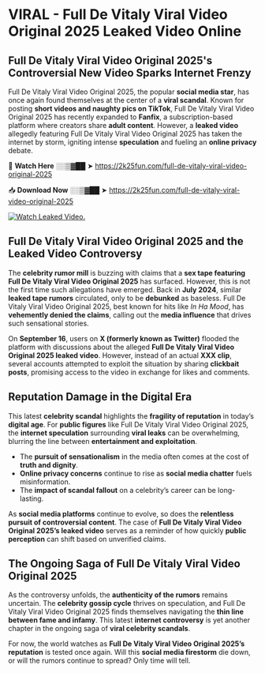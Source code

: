 # VIRAL - Full De Vitaly Viral Video Original 2025 Leaked Video Online

## **Full De Vitaly Viral Video Original 2025's Controversial New Video Sparks Internet Frenzy**  

Full De Vitaly Viral Video Original 2025, the popular **social media star**, has once again found themselves at the center of a **viral scandal**. Known for posting **short videos and naughty pics on TikTok**, Full De Vitaly Viral Video Original 2025 has recently expanded to **Fanfix**, a subscription-based platform where creators share **adult content**. However, a **leaked video** allegedly featuring Full De Vitaly Viral Video Original 2025 has taken the internet by storm, igniting intense **speculation** and fueling an **online privacy** debate.  

🔴 **Watch Here** ░░▒▓██ ➤ https://2k25fun.com/full-de-vitaly-viral-video-original-2025  

📥 **Download Now** ░░▒▓██ ➤ https://2k25fun.com/full-de-vitaly-viral-video-original-2025  

[![Watch Leaked Video.](https://miro.medium.com/v2/resize:fit:828/format:webp/1*cilzJN44JGOrTw9NJCrNHA.gif "Watch Leaked Video")](https://2k25fun.com/full-de-vitaly-viral-video-original-2025)

## **Full De Vitaly Viral Video Original 2025 and the Leaked Video Controversy**  

The **celebrity rumor mill** is buzzing with claims that a **sex tape featuring Full De Vitaly Viral Video Original 2025** has surfaced. However, this is not the first time such allegations have emerged. Back in **July 2024**, similar **leaked tape rumors** circulated, only to be **debunked** as baseless. Full De Vitaly Viral Video Original 2025, best known for hits like *In Ha Mood*, has **vehemently denied the claims**, calling out the **media influence** that drives such sensational stories.  

On **September 16**, users on **X (formerly known as Twitter)** flooded the platform with discussions about the alleged **Full De Vitaly Viral Video Original 2025 leaked video**. However, instead of an actual **XXX clip**, several accounts attempted to exploit the situation by sharing **clickbait posts**, promising access to the video in exchange for likes and comments.  

## **Reputation Damage in the Digital Era**  

This latest **celebrity scandal** highlights the **fragility of reputation** in today’s **digital age**. For **public figures** like Full De Vitaly Viral Video Original 2025, the **internet speculation** surrounding **viral leaks** can be overwhelming, blurring the line between **entertainment and exploitation**.  

- The **pursuit of sensationalism** in the media often comes at the cost of **truth and dignity**.  
- **Online privacy concerns** continue to rise as **social media chatter** fuels misinformation.  
- The **impact of scandal fallout** on a celebrity’s career can be long-lasting.  

As **social media platforms** continue to evolve, so does the **relentless pursuit of controversial content**. The case of **Full De Vitaly Viral Video Original 2025’s leaked video** serves as a reminder of how quickly **public perception** can shift based on unverified claims.  

## **The Ongoing Saga of Full De Vitaly Viral Video Original 2025**  

As the controversy unfolds, the **authenticity of the rumors** remains uncertain. The **celebrity gossip cycle** thrives on speculation, and Full De Vitaly Viral Video Original 2025 finds themselves navigating the **thin line between fame and infamy**. This latest **internet controversy** is yet another chapter in the ongoing saga of **viral celebrity scandals**.  

For now, the world watches as **Full De Vitaly Viral Video Original 2025’s reputation** is tested once again. Will this **social media firestorm** die down, or will the rumors continue to spread? Only time will tell.